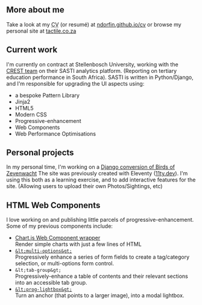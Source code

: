 ## More about me

Take a look at my <abbr title="Curriculum vitae">CV</abbr> (or resumé) at [ndorfin.github.io/cv](https://ndorfin.github.io/cv/) or browse my personal site at [tactile.co.za](https://tactile.co.za/)

## Current work

I'm currently on contract at Stellenbosch University, working with the [CREST team](https://www0.sun.ac.za/crest/) on their SASTI analytics platform. (Reporting on tertiary education performance in South Africa). SASTI is written in Python/Django, and I'm responsible for upgrading the UI aspects using:

- a bespoke Pattern Library
- Jinja2
- HTML5
- Modern CSS
- Progressive-enhancement
- Web Components
- Web Performance Optimisations

## Personal projects

In my personal time, I'm working on a [Django conversion of Birds of Zevenwacht](https://github.com/ndorfin/birds-of-zevenwacht/tree/django)
The site was previously created with Eleventy ([11ty.dev](https://11ty.dev)). I'm using this both as a learning exercise, and to add interactive features for the site. (Allowing users to upload their own Photos/Sightings, etc)

## HTML Web Components

I love working on and publishing little parcels of progressive-enhancement. Some of my previous components include:

- [Chart.js Web Component wrapper](https://github.com/ndorfin/chartjs-web-component)\
  Render simple charts with just a few lines of HTML
- [`&lt;multi-options&gt;`](https://github.com/ndorfin/multi-options-webcomponent)\
  Progressively enhance a series of form fields to create a tag/category selection, or multi-options form control.
- `&lt;tab-group&gt;`\
  Progressively-enhance a table of contents and their relevant sections into an accessible tab group.
- [`&lt;prog-lightbox&gt;`](https://github.com/ndorfin/prog-lightbox)\
  Turn an anchor (that points to a larger image), into a modal lightbox.
  